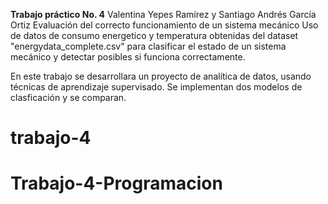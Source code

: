 **Trabajo práctico No. 4**
Valentina Yepes Ramírez y Santiago Andrés García Ortiz
Evaluación del correcto funcionamiento de un sistema mecánico
 Uso de datos de consumo energetico y temperatura obtenidas del dataset "energydata_complete.csv" para clasificar el estado de un sistema mecánico y detectar posibles si funciona correctamente.

 En este trabajo se desarrollara un proyecto de analítica de datos, usando técnicas de aprendizaje supervisado. Se implementan dos modelos de clasficación y se comparan.
# trabajo-4
# Trabajo-4-Programacion
